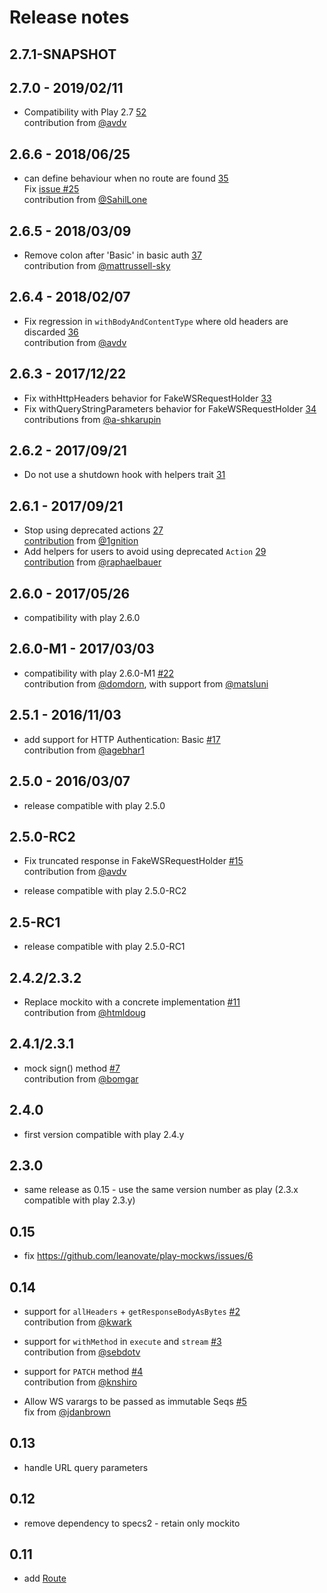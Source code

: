 # Release notes

## 2.7.1-SNAPSHOT

## 2.7.0 - 2019/02/11

- Compatibility with Play 2.7 [52](https://github.com/leanovate/play-mockws/pull/52)  
  contribution from [@avdv](https://github.com/avdv)

## 2.6.6 - 2018/06/25

- can define behaviour when no route are found [35](https://github.com/leanovate/play-mockws/pull/35)  
  Fix [issue #25](https://github.com/leanovate/play-mockws/issues/25)  
  contribution from [@SahilLone](https://github.com/SahilLone)


## 2.6.5 - 2018/03/09

- Remove colon after 'Basic' in basic auth [37](https://github.com/leanovate/play-mockws/pull/37)  
  contribution from [@mattrussell-sky](https://github.com/mattrussell-sky)

## 2.6.4 - 2018/02/07

- Fix regression in `withBodyAndContentType` where old headers are discarded [36](https://github.com/leanovate/play-mockws/pull/36)  
  contribution from [@avdv](https://github.com/avdv)

## 2.6.3 - 2017/12/22

- Fix withHttpHeaders behavior for FakeWSRequestHolder [33](https://github.com/leanovate/play-mockws/pull/33)
- Fix withQueryStringParameters behavior for FakeWSRequestHolder [34](https://github.com/leanovate/play-mockws/pull/34)  
  contributions from [@a-shkarupin](https://github.com/a-shkarupin)

## 2.6.2 - 2017/09/21

- Do not use a shutdown hook with helpers trait [31](https://github.com/leanovate/play-mockws/pull/31)

## 2.6.1 - 2017/09/21

- Stop using deprecated actions [27](https://github.com/leanovate/play-mockws/issues/27)  
  [contribution](https://github.com/leanovate/play-mockws/pull/28) from [@1gnition](https://github.com/1gnition)
- Add helpers for users to avoid using deprecated `Action` [29](https://github.com/leanovate/play-mockws/issues/29)  
  [contribution](https://github.com/leanovate/play-mockws/pull/30) from [@raphaelbauer](https://github.com/raphaelbauer)

## 2.6.0 - 2017/05/26

- compatibility with play 2.6.0

## 2.6.0-M1 - 2017/03/03

- compatibility with play 2.6.0-M1 [#22](https://github.com/leanovate/play-mockws/pull/22)  
  contribution from [@domdorn](https://github.com/domdorn), with support from [@matsluni](https://github.com/matsluni)

## 2.5.1 - 2016/11/03

- add support for HTTP Authentication: Basic [#17](https://github.com/leanovate/play-mockws/pull/17)  
  contribution from [@agebhar1](https://github.com/agebhar1)

## 2.5.0 - 2016/03/07

- release compatible with play 2.5.0

## 2.5.0-RC2

- Fix truncated response in FakeWSRequestHolder [#15](https://github.com/leanovate/play-mockws/pull/15)  
  contribution from [@avdv](https://github.com/avdv)

- release compatible with play 2.5.0-RC2

## 2.5-RC1

- release compatible with play 2.5.0-RC1

## 2.4.2/2.3.2

- Replace mockito with a concrete implementation [#11](https://github.com/leanovate/play-mockws/pull/11)  
  contribution from [@htmldoug](https://github.com/htmldoug)

## 2.4.1/2.3.1

- mock sign() method [#7](https://github.com/leanovate/play-mockws/pull/7)  
  contribution from [@bomgar](https://github.com/bomgar)

## 2.4.0

- first version compatible with play 2.4.y

## 2.3.0

- same release as 0.15 - use the same version number as play (2.3.x compatible with play 2.3.y)

## 0.15

- fix https://github.com/leanovate/play-mockws/issues/6

## 0.14

- support for `allHeaders` + `getResponseBodyAsBytes` [#2](https://github.com/leanovate/play-mockws/pull/2)  
  contribution from [@kwark](https://github.com/kwark)

- support for `withMethod` in `execute` and `stream` [#3](https://github.com/leanovate/play-mockws/pull/3)  
  contribution from [@sebdotv](https://github.com/sebdotv)

- support for `PATCH` method [#4](https://github.com/leanovate/play-mockws/pull/4)  
  contribution from [@knshiro](https://github.com/knshiro)

- Allow WS varargs to be passed as immutable Seqs [#5](https://github.com/leanovate/play-mockws/pull/5)  
  fix from [@jdanbrown](https://github.com/jdanbrown)

## 0.13

- handle URL query parameters

## 0.12

- remove dependency to specs2 - retain only mockito

## 0.11

- add [Route](src/main/scala/mockws/Route.scala)
